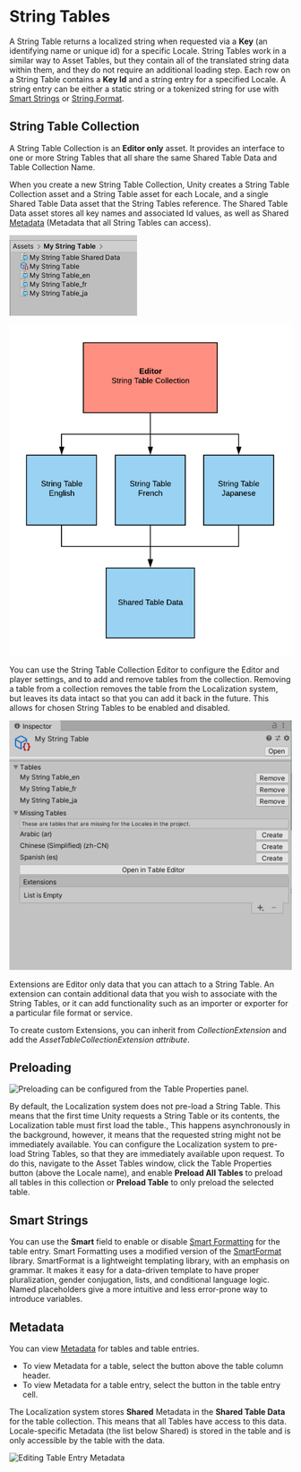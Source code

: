 # String Tables

A String Table returns a localized string when requested via a **Key** (an identifying name or unique id) for a specific Locale. String Tables work in a similar way to Asset Tables, but they contain all of the translated string data within them, and they do not require an additional loading step.
Each row on a String Table contains a **Key Id** and a string entry for a specified Locale. A string entry can be either a static string or a tokenized string for use with [Smart Strings](SmartStrings.md) or [String.Format](https://docs.microsoft.com/dotnet/api/system.string.format).

## String Table Collection

A String Table Collection is an **Editor only** asset. It provides an interface to one or more String Tables that all share the same Shared Table Data and Table Collection Name.

When you create a new String Table Collection, Unity creates a String Table Collection asset and a String Table asset for each Locale, and a single Shared Table Data asset that the String Tables reference. The Shared Table Data asset stores all key names and associated Id values, as well as Shared [Metadata](Metadata.md) (Metadata that all String Tables can access).

![Example String Table Collection assets for English, French and Japanese.](images/StringTableCollection_ProjectView.png)

![A String Table Collection references all tables that are part of it and can be accessed through the editor or via Editor scripts.](images/StringTableCollection_Overview.png)

You can use the String Table Collection Editor to configure the Editor and player settings, and to add and remove tables from the collection. Removing a table from a collection removes the table from the Localization system, but leaves its data intact so that you can add it back in the future. This allows for chosen String Tables to be enabled and disabled.

![String Table Collection inspector view.](images/StringTableCollection_Inspector.png)

Extensions are Editor only data that you can attach to a String Table. An extension can contain additional data that you wish to associate with the String Tables, or it can add functionality such as an importer or exporter for a particular file format or service. 

To create custom Extensions, you can inherit from *CollectionExtension* and add the *AssetTableCollectionExtension attribute*.

## Preloading

![Preloading can be configured from the Table Properties panel.](images/StringTables_TableProperties.png)

By default, the Localization system does not pre-load a String Table. This means that the first time Unity requests a String Table or its contents, the Localization table must first load the table., This happens asynchronously in the background, however, it means that the requested string might not be immediately available. 
You can configure the Localization system to pre-load String Tables, so that they are immediately available upon request. To do this, navigate to the Asset Tables window, click the Table Properties button (above the Locale name), and enable **Preload All Tables** to preload all tables in this collection or **Preload Table** to only preload the selected table.

## Smart Strings

You can use the **Smart** field to enable or disable [Smart Formatting](SmartStrings.md) for the table entry. Smart Formatting uses a modified version of the [SmartFormat](https://github.com/axuno/SmartFormat) library. SmartFormat is a lightweight templating library, with an emphasis on grammar. It makes it easy for a data-driven template to have proper pluralization, gender conjugation, lists, and conditional language logic. Named placeholders give a more intuitive and less error-prone way to introduce variables.

## Metadata

You can view [Metadata](Metadata.md) for tables and table entries. 
- To view Metadata for a table, select the button above the table column header.
- To view Metadata for a table entry, select the button in the table entry cell.

The Localization system stores **Shared** Metadata in the **Shared Table Data** for the table collection. This means that all Tables have access to this data. Locale-specific Metadata (the list below Shared) is stored in the table and is only accessible by the table with the data.

![Editing Table Entry Metadata](images/StringTables_EntryProperties.png)
